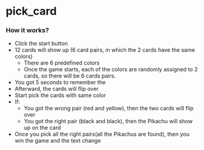 # pick_card
### How it works? 
- Click the start button
- 12 cards will show up (6 card pairs, in which the 2 cards have the same colors)
   - There are 6 predefined colors 
   - Once the game starts, each of the colors are randomly assigned to 2 cards, so there will be 6 cards pairs.
- You got 5 seconds to remember the 
- Afterward, the cards will flip over
- Start pick the cards with same color
- If:
   - You got the wrong pair (red and yellow), then the two cards will flip over
   - You got the right pair (black and black), then the Pikachu will show up on the card
- Once you pick all the right pairs(all the Pikachus are found), then you win the game and the text change
